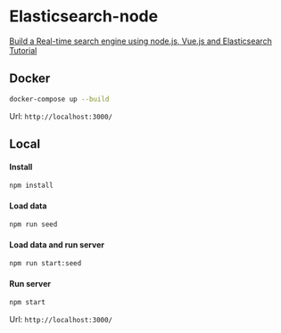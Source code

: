 # Elasticsearch-node

[Build a Real-time search engine using node.js, Vue.js and Elasticsearch Tutorial](https://www.digitalocean.com/community/tutorials/how-to-build-a-real-time-search-engine-with-node-vue-and-elasticsearch)

## Docker

```bash
docker-compose up --build
```

Url: `http://localhost:3000/`

## Local

#### Install

```bash
npm install
```

#### Load data

```bash
npm run seed
```

#### Load data and run server

```bash
npm run start:seed
```

#### Run server

```bash
npm start
```

Url: `http://localhost:3000/`

